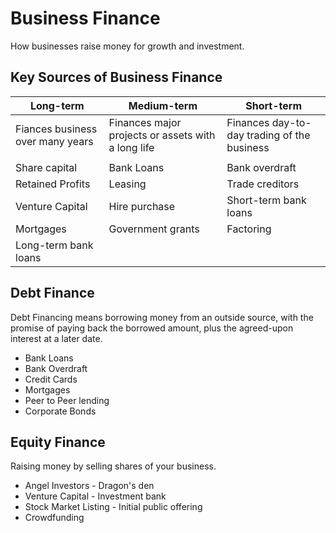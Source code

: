 # Business Finance #
How businesses raise money for growth and investment.

## Key Sources of Business Finance ##

| Long-term                        | Medium-term                                        | Short-term                                  |
|----------------------------------|----------------------------------------------------|---------------------------------------------|
| Fiances business over many years | Finances major projects or assets with a long life | Finances day-to-day trading of the business |
|                                  |                                                    |                                             |
| Share capital                    | Bank Loans                                         | Bank overdraft                              |
| Retained Profits                 | Leasing                                            | Trade creditors                             |
| Venture Capital                  | Hire purchase                                      | Short-term bank loans                       |
| Mortgages                        | Government grants                                  | Factoring                                   |
| Long-term bank loans             |                                                    |                                             |

## Debt Finance ##
Debt Financing means borrowing money from an outside source, with the promise of paying back the borrowed amount, 
plus the agreed-upon interest at a later date.

- Bank Loans
- Bank Overdraft
- Credit Cards
- Mortgages
- Peer to Peer lending
- Corporate Bonds

## Equity Finance ##
Raising money by selling shares of your business.

- Angel Investors - Dragon's den
- Venture Capital - Investment bank
- Stock Market Listing - Initial public offering
- Crowdfunding